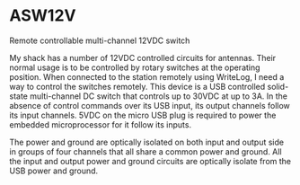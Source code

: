 # ASW12V
Remote controllable multi-channel 12VDC switch

My shack has a number of 12VDC controlled circuits for antennas. Their
normal usage is to be controlled by rotary switches at the operating position. 
When connected to the station remotely using WriteLog, I need a way to 
control the switches remotely. This device is a USB controlled
solid-state multi-channel DC switch that controls up to 30VDC
at up to 3A. In the absence of control commands over its USB input,
its output channels follow its input channels. 5VDC on the micro
USB plug is required to power the embedded microprocessor for it
follow its inputs.

The power and ground are optically isolated on both input and output side
in groups of four channels that all share a common power and ground.
All the input and output power and ground circuits are optically isolate
from the USB power and ground.
